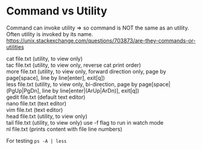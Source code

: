 # Command vs Utility
Command can invoke utility => so command is NOT the same as an utility.\
Often utility is invoked by its name.\
https://unix.stackexchange.com/questions/703873/are-they-commands-or-utilities

cat file.txt (utility, to view only)\
tac file.txt (utility, to view only, reverse cat print order)\
more file.txt (utility, to view only, forward direction only, page by page[space], line by line[enter], exit[q])\
less file.txt (utility, to view only, bi-direction, page by page[space|(PgUp|PgDn], line by line[enter|(ArUp|ArDn)], exit[q])\
gedit file.txt (default text editor)\
nano file.txt (text editor)\
vim file.txt (text editor)\
head file.txt (utility, to view only)\
tail file.txt (utility, to view only) use -f flag to run in watch mode\
nl file.txt (prints content with file line numbers)

For testing ```ps -A | less```
